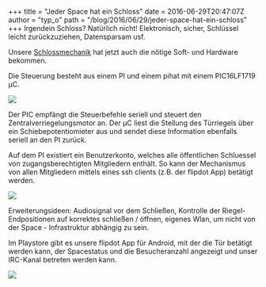 +++
title = "Jeder Space hat ein Schloss"
date = 2016-06-29T20:47:07Z
author = "typ_o"
path = "/blog/2016/06/29/jeder-space-hat-ein-schloss"
+++
Irgendein Schloss? Natürlich nicht\! Elektronisch, sicher, Schlüssel
leicht zurückzuziehen, Datensparsam usf.

Unsere
[Schlossmechanik](https://flipdot.org/blog/archives/345-Das-Auge-schliesst-mit!.html)
hat jetzt auch die nötige Soft- und Hardware bekommen.

Die Steuerung besteht aus einem PI und einem pihat mit einem PIC16LF1719
µC.

[![](/media/pic.serendipityThumb.jpg)](/media/pic.jpg)

Der PIC empfängt die Steuerbefehle seriell und steuert den
Zentralverriegelungsmotor an. Der µC liest die Stellung des Türriegels
über ein Schiebepotentiomieter aus und sendet diese Information
ebenfalls seriell an den PI zurück.

Auf dem PI existiert ein Benutzerkonto, welches alle öffentlichen
Schluessel von zugangsberechtigten Mitgliedern enthält. So kann der
Mechanismus von allen Mitgliedern mittels eines ssh clients (z.B. der
flipdot App) betätigt werden.

[![](/media/pihat.serendipityThumb.png)](/media/pihat.png)

Erweiterungsideen: Audiosignal vor dem Schließen, Kontrolle der
Riegel-Endpositionen auf korrektes schließen / öffnen, eigenes Wlan, um
nicht von der Space - Infrastruktur abhängig zu sein.

Im Playstore gibt es unsere flipdot App für Android, mit der die Tür
betätigt werden kann, der Spacestatus und die Besucheranzahl angezeigt
und unser IRC-Kanal betreten werden kann.

[![](/media/app.serendipityThumb.jpg)](/media/app.jpg)
